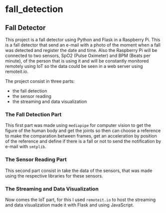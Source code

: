 # fall_detection

## Fall Detector

This project is a fall detector using Python and Flask in a Raspberry Pi.
This is a fall detector that send an e-mail with a photo of the moment when a fall was detected and register the date and time.
Also the Raspberry Pi will be connected to two sensors, SpO2 (Pulse Oximeter) and BPM (Beats per minute), of the person that is 
using it and will be constantly monitored remotely using IoT so the data could be seen in a web server using remoteit.io.

The project consist in three parts:
  - the fall detection
  - the sensor reading
  - the streaming and data visualization
  
 ### The Fall Detection Part
 This first part was made using `mediapipe` for computer vision to get the figure of the human body and get the joints so then can
 choose a reference to make the comparation between frames, get an acceleration by position of the reference and define if there
 is a fall or not to send the notification by e-mail with `smtplib`.
 
 ### The Sensor Reading Part
 This second part consist in take the data of the sensors, that was made using the respective libraries for these sensors.
 
 ### The Streaming and Data Visualization
 Now comes the IoT part, for this I used `remoteit.io` to host the streaming and data visualization made it with Flask and using JavaScript.
 
 
